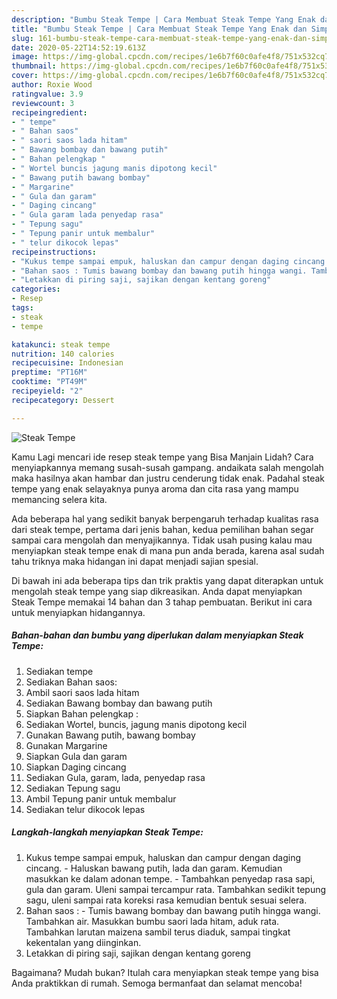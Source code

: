```yaml
---
description: "Bumbu Steak Tempe | Cara Membuat Steak Tempe Yang Enak dan Simpel"
title: "Bumbu Steak Tempe | Cara Membuat Steak Tempe Yang Enak dan Simpel"
slug: 161-bumbu-steak-tempe-cara-membuat-steak-tempe-yang-enak-dan-simpel
date: 2020-05-22T14:52:19.613Z
image: https://img-global.cpcdn.com/recipes/1e6b7f60c0afe4f8/751x532cq70/steak-tempe-foto-resep-utama.jpg
thumbnail: https://img-global.cpcdn.com/recipes/1e6b7f60c0afe4f8/751x532cq70/steak-tempe-foto-resep-utama.jpg
cover: https://img-global.cpcdn.com/recipes/1e6b7f60c0afe4f8/751x532cq70/steak-tempe-foto-resep-utama.jpg
author: Roxie Wood
ratingvalue: 3.9
reviewcount: 3
recipeingredient:
- " tempe"
- " Bahan saos"
- " saori saos lada hitam"
- " Bawang bombay dan bawang putih"
- " Bahan pelengkap "
- " Wortel buncis jagung manis dipotong kecil"
- " Bawang putih bawang bombay"
- " Margarine"
- " Gula dan garam"
- " Daging cincang"
- " Gula garam lada penyedap rasa"
- " Tepung sagu"
- " Tepung panir untuk membalur"
- " telur dikocok lepas"
recipeinstructions:
- "Kukus tempe sampai empuk, haluskan dan campur dengan daging cincang. Haluskan bawang putih, lada dan garam. Kemudian masukkan ke dalam adonan tempe.  Tambahkan penyedap rasa sapi, gula dan garam. Uleni sampai tercampur rata. Tambahkan sedikit tepung sagu, uleni sampai rata koreksi rasa kemudian bentuk sesuai selera."
- "Bahan saos : Tumis bawang bombay dan bawang putih hingga wangi. Tambahkan air. Masukkan bumbu saori lada hitam, aduk rata. Tambahkan larutan maizena sambil terus diaduk, sampai tingkat kekentalan yang diinginkan."
- "Letakkan di piring saji, sajikan dengan kentang goreng"
categories:
- Resep
tags:
- steak
- tempe

katakunci: steak tempe 
nutrition: 140 calories
recipecuisine: Indonesian
preptime: "PT16M"
cooktime: "PT49M"
recipeyield: "2"
recipecategory: Dessert

---
```



![Steak Tempe](https://img-global.cpcdn.com/recipes/1e6b7f60c0afe4f8/751x532cq70/steak-tempe-foto-resep-utama.jpg)

Kamu Lagi mencari ide resep steak tempe yang Bisa Manjain Lidah? Cara menyiapkannya memang susah-susah gampang. andaikata salah mengolah maka hasilnya akan hambar dan justru cenderung tidak enak. Padahal steak tempe yang enak selayaknya punya aroma dan cita rasa yang mampu memancing selera kita.



Ada beberapa hal yang sedikit banyak berpengaruh terhadap kualitas rasa dari steak tempe, pertama dari jenis bahan, kedua pemilihan bahan segar sampai cara mengolah dan menyajikannya. Tidak usah pusing kalau mau menyiapkan steak tempe enak di mana pun anda berada, karena asal sudah tahu triknya maka hidangan ini dapat menjadi sajian spesial.


Di bawah ini ada beberapa tips dan trik praktis yang dapat diterapkan untuk mengolah steak tempe yang siap dikreasikan. Anda dapat menyiapkan Steak Tempe memakai 14 bahan dan 3 tahap pembuatan. Berikut ini cara untuk menyiapkan hidangannya.

<!--inarticleads1-->

##### Bahan-bahan dan bumbu yang diperlukan dalam menyiapkan Steak Tempe:

1. Sediakan  tempe
1. Sediakan  Bahan saos:
1. Ambil  saori saos lada hitam
1. Sediakan  Bawang bombay dan bawang putih
1. Siapkan  Bahan pelengkap :
1. Sediakan  Wortel, buncis, jagung manis dipotong kecil
1. Gunakan  Bawang putih, bawang bombay
1. Gunakan  Margarine
1. Siapkan  Gula dan garam
1. Siapkan  Daging cincang
1. Sediakan  Gula, garam, lada, penyedap rasa
1. Sediakan  Tepung sagu
1. Ambil  Tepung panir untuk membalur
1. Sediakan  telur dikocok lepas




<!--inarticleads2-->

##### Langkah-langkah menyiapkan Steak Tempe:

1. Kukus tempe sampai empuk, haluskan dan campur dengan daging cincang. - Haluskan bawang putih, lada dan garam. Kemudian masukkan ke dalam adonan tempe.  - Tambahkan penyedap rasa sapi, gula dan garam. Uleni sampai tercampur rata. Tambahkan sedikit tepung sagu, uleni sampai rata koreksi rasa kemudian bentuk sesuai selera.
1. Bahan saos : - Tumis bawang bombay dan bawang putih hingga wangi. Tambahkan air. Masukkan bumbu saori lada hitam, aduk rata. Tambahkan larutan maizena sambil terus diaduk, sampai tingkat kekentalan yang diinginkan.
1. Letakkan di piring saji, sajikan dengan kentang goreng




Bagaimana? Mudah bukan? Itulah cara menyiapkan steak tempe yang bisa Anda praktikkan di rumah. Semoga bermanfaat dan selamat mencoba!

